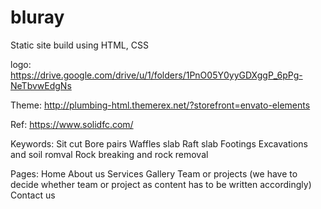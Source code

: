 # bluray

Static site build using HTML, CSS

logo: https://drive.google.com/drive/u/1/folders/1PnO05Y0yyGDXggP_6pPg-NeTbvwEdgNs

Theme: http://plumbing-html.themerex.net/?storefront=envato-elements

Ref: https://www.solidfc.com/

Keywords:
Sit cut 
Bore pairs
Waffles slab 
Raft slab 
Footings
Excavations and soil romval
Rock breaking and rock removal

Pages:
Home
About us
Services
Gallery
Team or projects (we have to decide whether team or project as content has to be written accordingly)
Contact us
